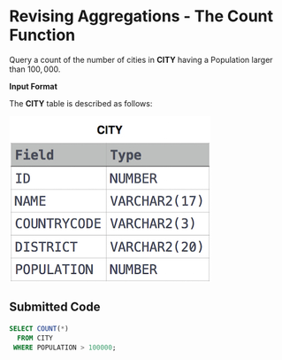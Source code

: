 # Revising Aggregations - The Count Function

Query a count of the number of cities in **CITY** having a Population larger than $100,000$.

**Input Format**

The **CITY** table is described as follows:

![](../src/1449729804-f21d187d0f-CITY.jpg)

## Submitted Code

```sql
SELECT COUNT(*)
  FROM CITY
 WHERE POPULATION > 100000;
```
